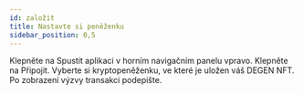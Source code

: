 ```yaml
---
id: založit
title: Nastavte si peněženku
sidebar_position: 0,5
---
```


Klepněte na Spustit aplikaci v horním navigačním panelu vpravo. Klepněte na Připojit. Vyberte si kryptopeněženku, ve které je uložen váš DEGEN NFT. Po zobrazení výzvy transakci podepište. 
